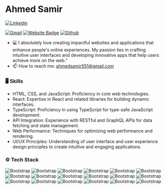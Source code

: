 # Ahmed Samir
  
       
[![Linkedin](https://img.shields.io/badge/-LinkedIn-blue?style=flat&logo=Linkedin&logoColor=white)](https://www.linkedin.com/in/ahmedsamir-dev/)

[![Gmail](https://img.shields.io/badge/-Gmail-c14438?style=flat&logo=Gmail&logoColor=white)](mailto:ahmedsamir551@gmail.com)
[![Website Badge](https://img.shields.io/badge/-Website-c14438?style=flat&logo=Google-Chrome&logoColor=white&link=https://ahmedsamir.dev)](https://ahmedsamir.dev)
[![Github](https://img.shields.io/github/followers/ahmedsamirdev?label=Follow&style=social)](https://github.com/ahmedsamirdev)

- 💻 I absolutely love creating impactful websites and applications that enhance people's online experiences. My passion lies in crafting intuitive user interfaces and developing innovative apps that help users achieve more on the web."
- 📫 How to reach me: ahmedsamir551@gmail.com
 

### 🖥 Skills

- HTML, CSS, and JavaScript: Proficiency in core web technologies.
- React: Expertise in React and related libraries for building dynamic interfaces.
- TypeScript: Proficiency in using TypeScript for type-safe JavaScript development.
- API Integration: Experience with RESTful and GraphQL APIs for data fetching and state management.
- Web Performance: Techniques for optimizing web performance and rendering.
- UI/UX Principles: Understanding of user interface and user experience design principles to create intuitive and engaging applications.
### ⚙️ Tech Stack

![Bootstrap](https://img.shields.io/badge/-HTML5-05122A?style=flat-square&logo=HTML5&color=353535) ![Bootstrap](https://img.shields.io/badge/-CSS-05122A?style=flat-square&logo=CSS3&color=353535) ![Bootstrap](https://img.shields.io/badge/-JavaScript%20ES6-05122A?style=flat-square&logo=JavaScript&color=353535) ![Bootstrap](https://img.shields.io/badge/-React-05122A?style=flat-square&logo=React&color=353535) ![Bootstrap](https://img.shields.io/badge/-Next.Js-05122A?style=flat-square&logo=Next.Js&color=353535) ![Bootstrap](https://img.shields.io/badge/-GraphQL-05122A?style=flat-square&logo=GraphQL&color=353535) ![Bootstrap](https://img.shields.io/badge/-Node.Js-05122A?style=flat-square&logo=Node.Js&color=353535) ![Bootstrap](https://img.shields.io/badge/-Framer%20Motion-05122A?style=flat-square&logo=Framer-Motion&color=353535) ![Bootstrap](https://img.shields.io/badge/-TailwindCSS-05122A?style=flat-square&logo=TailwindCSS&color=353535) ![Bootstrap](https://img.shields.io/badge/-SCSS-05122A?style=flat-square&logo=sass&color=353535) ![Bootstrap](https://img.shields.io/badge/-MongoDB-05122A?style=flat-square&logo=MongoDB&color=353535) ![Bootstrap](https://img.shields.io/badge/-Firebase-05122A?style=flat-square&logo=Firebase&color=353535) ![Bootstrap](https://img.shields.io/badge/-Git-05122A?style=flat-square&logo=Git&color=353535) ![Bootstrap](https://img.shields.io/badge/-React%20Query-05122A?style=flat-square&logo=React20Query&color=353535) ![Bootstrap](https://img.shields.io/badge/-React%20Native-05122A?style=flat-square&logo=React&color=353535)
![Bootstrap](https://img.shields.io/badge/-TypeScript-05122A?style=flat-square&logo=TypeScript&color=353535) ![Bootstrap](https://img.shields.io/badge/-Sentry-05122A?style=flat-square&logo=Sentry&color=353535) ![Bootstrap](https://img.shields.io/badge/-Expo-05122A?style=flat-square&logo=Expo&color=353535) 


